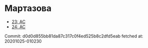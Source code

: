 # Мартазова
- [23: AC](23.md)
- [24: AC](24.md)

Commit: d0d0d855bb81da87c317c0f4ed525b8c2dfd5eab
 fetched at: 20201025-010230
